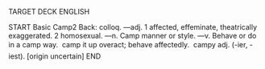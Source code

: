 TARGET DECK
ENGLISH

START
Basic
Camp2
Back: colloq. —adj. 1 affected, effeminate, theatrically exaggerated. 2 homosexual. —n. Camp manner or style. —v. Behave or do in a camp way.  camp it up overact; behave affectedly.  campy adj. (-ier, -iest). [origin uncertain]
END
